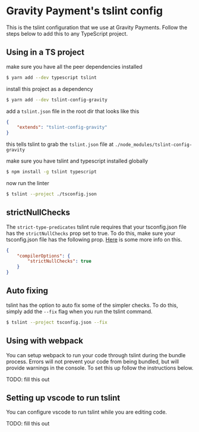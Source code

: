 # Gravity Payment's tslint config

This is the tslint configuration that we use at Gravity Payments. Follow the steps below to add this to any TypeScript project.

## Using in a TS project

make sure you have all the peer dependencies installed
```bash
$ yarn add --dev typescript tslint
```

install this project as a dependency
```bash
$ yarn add --dev tslint-config-gravity
```

add a `tslint.json` file in the root dir that looks like this
```json
{
    "extends": "tslint-config-gravity"
}
```
this tells tslint to grab the `tslint.json` file at `./node_modules/tslint-config-gravity`

 make sure you have tslint and typescript installed globally

```bash
$ npm install -g tslint typescript
```

now run the linter

```bash
$ tslint --project ./tsconfig.json
```

## strictNullChecks

The `strict-type-predicates` tslint rule requires that your tsconfig.json file has the `strictNullChecks` prop set to true. To do this, make sure your tsconfig.json file has the following prop. [Here](https://www.typescriptlang.org/docs/handbook/release-notes/typescript-2-0.html) is some more info on this.
```json
{
    "compilerOptions": {
        "strictNullChecks": true
    }
}
```

## Auto fixing

tslint has the option to auto fix some of the simpler checks. To do this, simply add the `--fix` flag when you run the tslint command.
```bash
$ tslint --project tsconfig.json --fix
```

## Using with webpack

You can setup webpack to run your code through tslint during the bundle process. Errors will not prevent your code from being bundled, but will provide warnings in the console. To set this up follow the instructions below.

TODO: fill this out


## Setting up vscode to run tslint

You can configure vscode to run tslint while you are editing code.

TODO: fill this out

